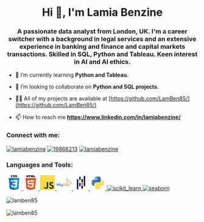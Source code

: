 <h1 align="center">Hi 👋, I'm Lamia Benzine</h1>
<h3 align="center">A passionate data analyst from London, UK. I'm a career switcher with a background in legal services and an extensive experience in banking and finance and capital markets transactions. Skilled in SQL, Python and Tableau. Keen interest in AI and AI ethics.</h3>

- 🌱 I’m currently learning **Python and Tableau.**

- 👯 I’m looking to collaborate on **Python and SQL projects.**

- 👨‍💻 All of my projects are available at [https://github.com/LamBen85/](https://github.com/LamBen85/)

- 📫 How to reach me **https://www.linkedin.com/in/lamiabenzine/**

<h3 align="left">Connect with me:</h3>
<p align="left">
<a href="https://linkedin.com/in/lamiabenzine" target="blank"><img align="center" src="https://raw.githubusercontent.com/rahuldkjain/github-profile-readme-generator/master/src/images/icons/Social/linked-in-alt.svg" alt="lamiabenzine" height="30" width="40" /></a>
<a href="https://stackoverflow.com/users/19866213" target="blank"><img align="center" src="https://raw.githubusercontent.com/rahuldkjain/github-profile-readme-generator/master/src/images/icons/Social/stack-overflow.svg" alt="19866213" height="30" width="40" /></a>
<a href="https://kaggle.com/lamiabenzine" target="blank"><img align="center" src="https://raw.githubusercontent.com/rahuldkjain/github-profile-readme-generator/master/src/images/icons/Social/kaggle.svg" alt="lamiabenzine" height="30" width="40" /></a>
</p>

<h3 align="left">Languages and Tools:</h3>
<p align="left"> <a href="https://www.w3schools.com/css/" target="_blank" rel="noreferrer"> <img src="https://raw.githubusercontent.com/devicons/devicon/master/icons/css3/css3-original-wordmark.svg" alt="css3" width="40" height="40"/> </a> <a href="https://www.w3.org/html/" target="_blank" rel="noreferrer"> <img src="https://raw.githubusercontent.com/devicons/devicon/master/icons/html5/html5-original-wordmark.svg" alt="html5" width="40" height="40"/> </a> <a href="https://developer.mozilla.org/en-US/docs/Web/JavaScript" target="_blank" rel="noreferrer"> <img src="https://raw.githubusercontent.com/devicons/devicon/master/icons/javascript/javascript-original.svg" alt="javascript" width="40" height="40"/> </a> <a href="https://www.mysql.com/" target="_blank" rel="noreferrer"> <img src="https://raw.githubusercontent.com/devicons/devicon/master/icons/mysql/mysql-original-wordmark.svg" alt="mysql" width="40" height="40"/> </a> <a href="https://pandas.pydata.org/" target="_blank" rel="noreferrer"> <img src="https://raw.githubusercontent.com/devicons/devicon/2ae2a900d2f041da66e950e4d48052658d850630/icons/pandas/pandas-original.svg" alt="pandas" width="40" height="40"/> </a> <a href="https://www.python.org" target="_blank" rel="noreferrer"> <img src="https://raw.githubusercontent.com/devicons/devicon/master/icons/python/python-original.svg" alt="python" width="40" height="40"/> </a> <a href="https://scikit-learn.org/" target="_blank" rel="noreferrer"> <img src="https://upload.wikimedia.org/wikipedia/commons/0/05/Scikit_learn_logo_small.svg" alt="scikit_learn" width="40" height="40"/> </a> <a href="https://seaborn.pydata.org/" target="_blank" rel="noreferrer"> <img src="https://seaborn.pydata.org/_images/logo-mark-lightbg.svg" alt="seaborn" width="40" height="40"/> </a> </p>

<p><img align="center" src="https://github-readme-stats.vercel.app/api/top-langs?username=lamben85&show_icons=true&locale=en&layout=compact" alt="lamben85" /></p>

<p><img align="center" src="https://github-readme-streak-stats.herokuapp.com/?user=lamben85&" alt="lamben85" /></p>

